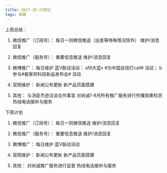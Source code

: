 ```yaml
---
title: 2017-10-23周记 
tags: 新建
---
```




上周总结：

1. 微信推广（订阅号）：
每日一则微信推送（出差等特殊情况除外）
维护/消息回复

2. 微信推广（服务号）：
重要信息推送
维护/消息回复

3. 微博推广：
每日维护
蓝V联动活动：
a19大蓝v #为中国自信打call# 活动；
b 参与#极客邦科技新品发布会# 活动

4. 官网维护：
新闻公布更新
新产品页面搭建

5. 其他：
与汤臣杰逊洽谈合作事宜
对尚诚1-8月所有推广服务进行传播效果检测
热线电话接听与服务




下周计划

 1. 微信推广（订阅号）：
每日一则微信推送
维护/消息回复

2. 微信推广（服务号）：
重要信息推送
维护/消息回复

3. 微博推广：
每日维护
蓝V联动活动

4. 官网维护：
新闻公布更新
新产品页面搭建

5. 其他：
对尚诚推广服务进行监督
热线电话接听与服务